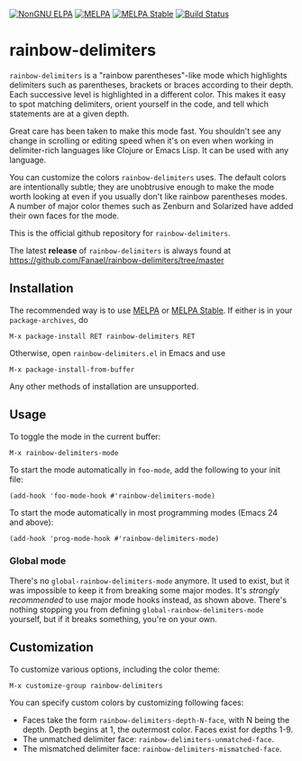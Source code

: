 [![NonGNU ELPA](https://elpa.nongnu.org/nongnu/rainbow-delimiters.svg)](https://elpa.nongnu.org/nongnu/rainbow-delimiters.html)
[![MELPA](http://melpa.org/packages/rainbow-delimiters-badge.svg)](http://melpa.org/#/rainbow-delimiters)
[![MELPA Stable](http://stable.melpa.org/packages/rainbow-delimiters-badge.svg)](http://stable.melpa.org/#/rainbow-delimiters)
[![Build Status](https://github.com/Fanael/rainbow-delimiters/workflows/CI/badge.svg)](https://github.com/Fanael/rainbow-delimiters/actions)

# rainbow-delimiters

`rainbow-delimiters` is a "rainbow parentheses"-like mode which highlights
delimiters such as parentheses, brackets or braces according to their depth.
Each successive level is highlighted in a different color. This makes it easy to
spot matching delimiters, orient yourself in the code, and tell which statements
are at a given depth.

Great care has been taken to make this mode fast. You shouldn't see any change
in scrolling or editing speed when it's on even when working in delimiter-rich
languages like Clojure or Emacs Lisp. It can be used with any language.

You can customize the colors `rainbow-delimiters` uses. The default colors are
intentionally subtle; they are unobtrusive enough to make the mode worth looking
at even if you usually don't like rainbow parentheses modes. A number of major
color themes such as Zenburn and Solarized have added their own faces for the
mode.

This is the official github repository for `rainbow-delimiters`.

The latest **release** of `rainbow-delimiters` is always found at
https://github.com/Fanael/rainbow-delimiters/tree/master

## Installation

The recommended way is to use [MELPA](http://melpa.org/) or
[MELPA Stable](http://stable.melpa.org/). If either is in your
`package-archives`, do

    M-x package-install RET rainbow-delimiters RET

Otherwise, open `rainbow-delimiters.el` in Emacs and use

    M-x package-install-from-buffer

Any other methods of installation are unsupported.

## Usage

To toggle the mode in the current buffer:

    M-x rainbow-delimiters-mode

To start the mode automatically in `foo-mode`, add the following to your init
file:

    (add-hook 'foo-mode-hook #'rainbow-delimiters-mode)

To start the mode automatically in most programming modes (Emacs 24 and above):

    (add-hook 'prog-mode-hook #'rainbow-delimiters-mode)

### Global mode

There's no `global-rainbow-delimiters-mode` anymore. It used to exist, but it
was impossible to keep it from breaking some major modes. It's *strongly
recommended* to use major mode hooks instead, as shown above. There's nothing
stopping you from defining `global-rainbow-delimiters-mode` yourself, but if it
breaks something, you're on your own.

## Customization

To customize various options, including the color theme:

    M-x customize-group rainbow-delimiters

You can specify custom colors by customizing following faces:
 * Faces take the form `rainbow-delimiters-depth-N-face`, with N being the
   depth. Depth begins at 1, the outermost color. Faces exist for depths 1-9.
 * The unmatched delimiter face: `rainbow-delimiters-unmatched-face`.
 * The mismatched delimiter face: `rainbow-delimiters-mismatched-face`.
